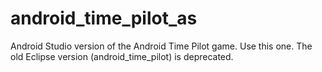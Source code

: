 # android_time_pilot_as
Android Studio version of the Android Time Pilot game. 
Use this one. The old Eclipse version (android_time_pilot) is deprecated. 
